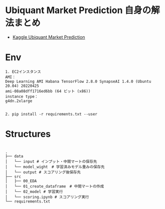Ubiquant Market Prediction 自身の解法まとめ
===
- [Kaggle Ubiquant Market Prediction](https://www.kaggle.com/competitions/ubiquant-market-prediction) 


# Env
```
1. EC2インスタンス
AMI：
Deep Learning AMI Habana TensorFlow 2.8.0 SynapseAI 1.4.0 (Ubuntu 20.04) 20220425
ami-08a08dff1716ed6bb (64 ビット (x86))
instance type：
g4dn.2xlarge


2. pip install -r requirements.txt --user
```


# Structures
```

.
├── data 
│   └── input # インプット・中間マートの保存先
│   └── model_wight　# 学習済みモデル重みの保存先
│   └── output # スコアリング後保存先
├── src
│   ├── 00_EDA
│   └── 01_create_dataframe　# 中間マートの作成
│   └── 02_model # 学習実行
│   └── scoring.ipynb # スコアリング実行
└── requirements.txt
```

